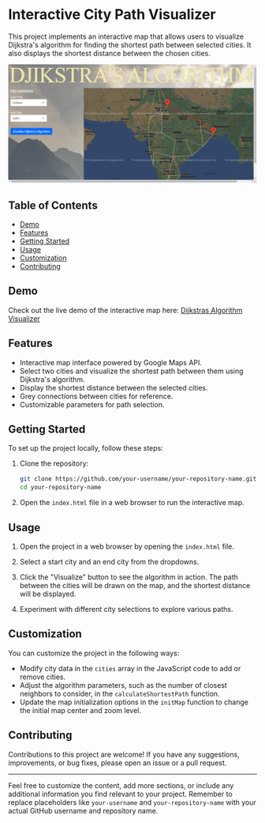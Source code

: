 
# Interactive City Path Visualizer

This project implements an interactive map that allows users to visualize Dijkstra's algorithm for finding the shortest path between selected cities. It also displays the shortest distance between the chosen cities.

![Screenshot](Screenshot.png)

## Table of Contents

- [Demo](#demo)
- [Features](#features)
- [Getting Started](#getting-started)
- [Usage](#usage)
- [Customization](#customization)
- [Contributing](#contributing)


## Demo

Check out the live demo of the interactive map here: [Dijkstras Algorithm Visualizer](https://rishwanthvallala.github.io/Dijkstras_algo_visualiser/)

## Features

- Interactive map interface powered by Google Maps API.
- Select two cities and visualize the shortest path between them using Dijkstra's algorithm.
- Display the shortest distance between the selected cities.
- Grey connections between cities for reference.
- Customizable parameters for path selection.

## Getting Started

To set up the project locally, follow these steps:

1. Clone the repository:
   ```sh
   git clone https://github.com/your-username/your-repository-name.git
   cd your-repository-name
   ```

2. Open the `index.html` file in a web browser to run the interactive map.

## Usage

1. Open the project in a web browser by opening the `index.html` file.

2. Select a start city and an end city from the dropdowns.

3. Click the "Visualize" button to see the algorithm in action. The path between the cities will be drawn on the map, and the shortest distance will be displayed.

4. Experiment with different city selections to explore various paths.

## Customization

You can customize the project in the following ways:

- Modify city data in the `cities` array in the JavaScript code to add or remove cities.
- Adjust the algorithm parameters, such as the number of closest neighbors to consider, in the `calculateShortestPath` function.
- Update the map initialization options in the `initMap` function to change the initial map center and zoom level.

## Contributing

Contributions to this project are welcome! If you have any suggestions, improvements, or bug fixes, please open an issue or a pull request.


---

Feel free to customize the content, add more sections, or include any additional information you find relevant to your project. Remember to replace placeholders like `your-username` and `your-repository-name` with your actual GitHub username and repository name.
```
